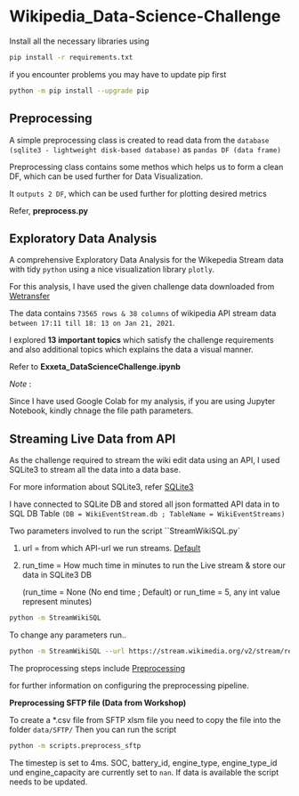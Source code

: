# Wikipedia_Data-Science-Challenge


Install all the necessary libraries using

```sh
pip install -r requirements.txt
```

if you encounter problems you may have to update pip first

```sh
python -m pip install --upgrade pip

```

## Preprocessing


A simple preprocessing class is created to read data from the ``database (sqlite3 - lightweight disk-based database)`` as ``pandas DF (data frame)``

Preprocessing class contains some methos which helps us to form a clean DF, which can be used further for Data Visualization.

It ``outputs 2 DF``, which can be used further for plotting desired metrics

Refer,  **preprocess.py**


## Exploratory Data Analysis

A comprehensive Exploratory Data Analysis for the Wikepedia Stream data with tidy ``python`` using a nice visualization library ``plotly``.

For this analysis, I have used the given challenge data downloaded from [Wetransfer](https://we.tl/t-jtMv3FS1rI) 

The data contains ``73565 rows & 38 columns`` of wikipedia API stream data ``between 17:11 till 18: 13 on Jan 21, 2021``. 

I explored **13 important topics** which satisfy the challenge requirements and also additional topics which explains the data a visual manner.

Refer to  **Exxeta_DataScienceChallenge.ipynb**


*Note* :

Since I have used Google Colab for my analysis, if you are using Jupyter Notebook, kindly chnage the file path parameters.


## Streaming Live Data from API

As the challenge required to stream the wiki edit data using an API, I used SQLite3 to stream all the data into a data base.

For more information about SQLite3, refer [SQLite3](https://docs.python.org/3/library/sqlite3.html)

I have connected to SQLite DB and stored all json formatted API data in to SQL DB Table ```(DB = WikiEventStream.db ; TableName = WikiEventStreams)```

Two parameters involved to run the script ``StreamWikiSQL.py` 

1) url        = from which API-url we run  streams. [Default](https://stream.wikimedia.org/v2/stream/recentchange)

2) run_time  = How much time in minutes to run the Live stream & store our data in SQLite3 DB 
   
   (run_time  = None (No end time ; Default) 
                or run_time =  5, any int value represent minutes)
  
  
```sh
python -m StreamWikiSQL
```   
  
To change any parameters run..

```sh
python -m StreamWikiSQL --url https://stream.wikimedia.org/v2/stream/recentchange -- run_time 5
```





The proprocessing steps include 
[Preprocessing](preprocessing_wzl/README.md)

for further information on configuring the preprocessing pipeline.


**Preprocessing SFTP file (Data from Workshop)**

To create a *.csv file from SFTP xlsm file you need to copy the file into the folder ``data/SFTP/``
Then you can run the script

```sh
python -m scripts.preprocess_sftp
```

The timestep is set to 4ms. SOC, battery_id, engine_type, engine_type_id und engine_capacity are currently set to ``nan``. If data is available the script needs to be updated. 
